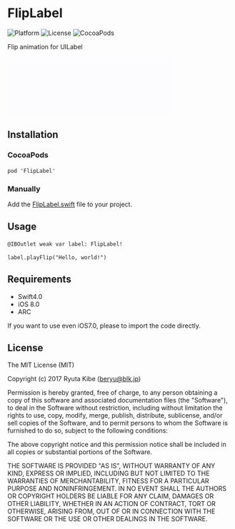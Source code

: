 # FlipLabel
![Platform](https://cocoapod-badges.herokuapp.com/p/FlipLabel/badge.svg)
![License](https://img.shields.io/cocoapods/l/FlipLabel.svg?style=flat)
![CocoaPods](https://cocoapod-badges.herokuapp.com/v/FlipLabel/badge.svg)

Flip animation for UILabel

![screenshot1](./assets/screenshot1.gif)

## Installation

### CocoaPods

```
pod 'FlipLabel'
```

### Manually

Add the [FlipLabel.swift](https://github.com/beryu/FlipLabel/blob/master/Source/FlipLabel.swift) file to your project.

## Usage

```
@IBOutlet weak var label: FlipLabel!
```

```
label.playFlip("Hello, world!")
```

## Requirements
* Swift4.0
* iOS 8.0
* ARC

If you want to use even iOS7.0, please to import the code directly.

## License
The MIT License (MIT)

Copyright (c) 2017 Ryuta Kibe (beryu@blk.jp)

Permission is hereby granted, free of charge, to any person obtaining a copy of this software and associated documentation files (the "Software"), to deal in the Software without restriction, including without limitation the rights to use, copy, modify, merge, publish, distribute, sublicense, and/or sell copies of the Software, and to permit persons to whom the Software is furnished to do so, subject to the following conditions:

The above copyright notice and this permission notice shall be included in all copies or substantial portions of the Software.

THE SOFTWARE IS PROVIDED "AS IS", WITHOUT WARRANTY OF ANY KIND, EXPRESS OR IMPLIED, INCLUDING BUT NOT LIMITED TO THE WARRANTIES OF MERCHANTABILITY, FITNESS FOR A PARTICULAR PURPOSE AND NONINFRINGEMENT. IN NO EVENT SHALL THE AUTHORS OR COPYRIGHT HOLDERS BE LIABLE FOR ANY CLAIM, DAMAGES OR OTHER LIABILITY, WHETHER IN AN ACTION OF CONTRACT, TORT OR OTHERWISE, ARISING FROM, OUT OF OR IN CONNECTION WITH THE SOFTWARE OR THE USE OR OTHER DEALINGS IN THE SOFTWARE.
